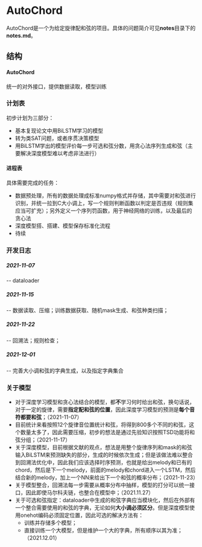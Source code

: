 # AutoChord

AutoChord是一个为给定旋律配和弦的项目。具体的问题简介可见**notes**目录下的**notes.md**。

## 结构

#### AutoChord

统一的对外接口，提供数据读取，模型训练

### 计划表

初步计划为三部分：

- 基本复现论文中用BiLSTM学习的模型
- 转为类SAT问题，或者序贯决策模型
- 用BiLSTM学出的模型评价每一步可选和弦分数，用贪心法序列生成和弦（主要解决深度模型难以考虑非法进行）

#### 进程表

具体需要完成的任务：

- 数据预处理，所有的数据处理成标准numpy格式并存储，其中需要对和弦进行识别，并统一拉到C大小调上，写一个规则判断函数以判定是否违规（规则集应当可扩充）；另外定义一个序列罚函数，用于神经网络的训练，以及最后的贪心法
- 深度模型搭、搭建、模型保存标准化流程
- 待续



### 开发日志

##### 2021-11-07

-- dataloader

##### 2021-11-15

-- 数据读取、压缩；训练数据获取、随机mask生成、和弦种类扫描；

##### 2021-11-22

-- 回溯法；规则检查；

##### 2021-12-01

-- 完善大小调和弦的字典生成，以及指定字典集合

### 关于模型

- 对于深度学习模型和贪心法结合的模型，都**不**学习何时给出和弦，换句话说，对于一定的旋律，需要**指定配和弦的位置**，因此深度学习模型的预测是**每个音符都要和弦**；（2021-11-07）
- 目前统计来看按照12个旋律音位置统计和弦，将得到800多个不同的和弦，这个数量太多了，因此需要压缩，初步的想法是通过先验知识按照TSD功能将和弦分组；（2021-11-17）
- 关于深度模型，目前根据文献的观点，想法是用整个旋律序列和mask的和弦输入BiLSTM来预测缺失的部分，生成的时候依次生成；但是该做法难以整合到回溯法优化中，因此我们应该选择时序预测，也就是给出melody和已有的chord，然后是下一个melody，前面的melody和chord进入一个LSTM，然后结合新的melody，加上一个NN来给出下一个和弦的概率分布；（2021-11-23）
- 关于模型整合，回溯法每一步需要从概率分布中抽样，模型的打分可以统一接口，因此即使马尔科夫链，也整合在模型中；（2021.11.27）
- 关于可选和弦指定：dataloader中生成的和弦字典应当模块化，然后在外部有一个整合需要使用的和弦的字典，无论如何**大小调必须区分**。但是深度模型使用onehot编码必须固定位置，因此可选的解决方法有：
  - 训练并存储多个模型；
  - 直接训练一个大模型，但是维护一个大的字典，所有顺序以其为准；（2021.12.01）
